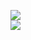 [![](https://img.shields.io/badge/Made%20With-Github%20Spray-lightgrey.svg?style=for-the-badge&logo=github)](https://github.com/Annihil/github-spray#16554)  
[![](https://i.imgur.com/2DrTn0Z.gif)](https://github.com/Annihil/github-spray)